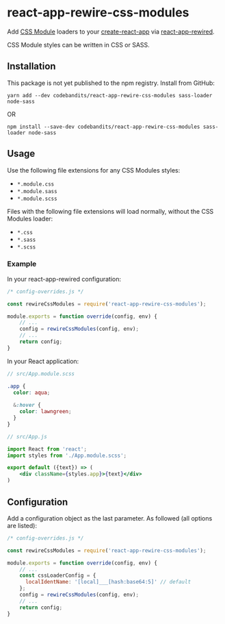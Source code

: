 # react-app-rewire-css-modules

Add [CSS Module](https://github.com/css-modules/css-modules) loaders to your [create-react-app](https://github.com/facebookincubator/create-react-app) via [react-app-rewired](https://github.com/timarney/react-app-rewired).

CSS Module styles can be written in CSS or SASS.

## Installation

This package is not yet published to the npm registry. Install from GitHub:

```
yarn add --dev codebandits/react-app-rewire-css-modules sass-loader node-sass
```

OR

```
npm install --save-dev codebandits/react-app-rewire-css-modules sass-loader node-sass
```

## Usage

Use the following file extensions for any CSS Modules styles:

- `*.module.css`
- `*.module.sass`
- `*.module.scss`

Files with the following file extensions will load normally, without the CSS Modules loader:

- `*.css`
- `*.sass`
- `*.scss`

### Example

In your react-app-rewired configuration:

```javascript
/* config-overrides.js */

const rewireCssModules = require('react-app-rewire-css-modules');

module.exports = function override(config, env) {
    // ...
    config = rewireCssModules(config, env);
    // ...
    return config;
}
```

In your React application:

```scss
// src/App.module.scss

.app {
  color: aqua;
  
  &:hover {
    color: lawngreen;
  }
}
```

```jsx harmony
// src/App.js

import React from 'react';
import styles from './App.module.scss';

export default ({text}) => (
    <div className={styles.app}>{text}</div>
)
```

## Configuration 

Add a configuration object as the last parameter. As followed (all options are listed):

```javascript
/* config-overrides.js */

const rewireCssModules = require('react-app-rewire-css-modules');

module.exports = function override(config, env) {
    // ...
    const cssLoaderConfig = {
      localIdentName: '[local]___[hash:base64:5]' // default
    };
    config = rewireCssModules(config, env);
    // ...
    return config;
}
```
